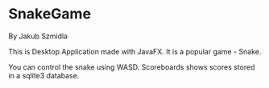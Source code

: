 # SnakeGame
By Jakub Szmidla

This is Desktop Application made with JavaFX.
It is a popular game - Snake. 

You can control the snake using WASD.
Scoreboards shows scores stored in a sqlite3 database.
